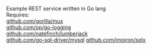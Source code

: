Example REST service written in Go lang   
Requires:   
[github.com/gorilla/mux](https://github.com/gorilla/mux)   
[github.com/op/go-logging](https://github.com/op/go-logging)   
[github.com/natefinch/lumberjack](https://github.com/natefinch/lumberjack)   
[github.com/go-sql-driver/mysql](github.com/go-sql-driver/mysql) 
[github.com/jmoiron/sqlx](github.com/jmoiron/sqlx)   
